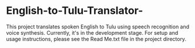 # English-to-Tulu-Translator-
This project translates spoken English to Tulu using speech recognition and voice synthesis. Currently, it's in the development stage. For setup and usage instructions, please see the Read Me.txt file in the project directory.
